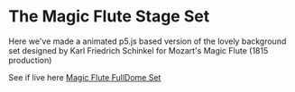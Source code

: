 # The Magic Flute Stage Set

Here we've made a animated p5.js based version of the lovely background set designed by Karl Friedrich Schinkel for Mozart's Magic Flute (1815 production)

See if live here [Magic Flute FullDome Set](https://ccnyplanetarium.org/art-and-science-on-the-dome/p5-to-dome/magic-flute/)